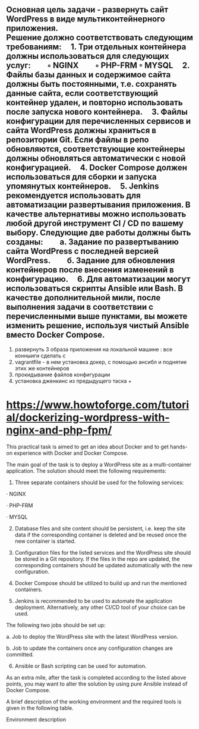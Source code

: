 Основная цель задачи - развернуть сайт WordPress в виде мультиконтейнерного приложения.  
Решение должно соответствовать следующим требованиям:
    1. Три отдельных контейнера должны использоваться для следующих услуг:
        ◦ NGINX
        ◦ PHP-FRM
        ◦ MYSQL
    2. Файлы базы данных и содержимое сайта должны быть постоянными, т.е. сохранять данные сайта, если соответствующий контейнер удален, и повторно использовать после запуска нового контейнера.
    3. Файлы конфигурации для перечисленных сервисов и сайта WordPress должны храниться в репозитории Git. Если файлы в репо обновляются, соответствующие контейнеры должны обновляться автоматически с новой конфигурацией.
    4. Docker Compose должен использоваться для сборки и запуска упомянутых контейнеров.
    5. Jenkins рекомендуется использовать для автоматизации развертывания приложения. В качестве альтернативы можно использовать любой другой инструмент CI / CD по вашему выбору.
Следующие две работы должны быть созданы:
        а. Задание по развертыванию сайта WordPress с последней версией WordPress.
        б. Задание для обновления контейнеров после внесения изменений в конфигурацию.
    6. Для автоматизации могут использоваться скрипты Ansible или Bash.
В качестве дополнительной мили, после выполнения задачи в соответствии с перечисленными выше пунктами, вы можете изменить решение, используя чистый Ansible вместо Docker Compose.
----------------------------------------


1. развернуть 3 образа приложения на локaльной машине : все конныиги сделать с 
2. vagrantfile - в нем установка докер, с помощью ансибл и поднятие этих же контейнеров 
3. прокидывание файлов конфигурации
4. установка дженкинс из предыдущего таска + 

# https://www.howtoforge.com/tutorial/dockerizing-wordpress-with-nginx-and-php-fpm/


This practical task is aimed to get an idea about Docker and to get hands-on experience with Docker and Docker Compose.

The main goal of the task is to deploy a WordPress site as a multi-container application. The solution should meet the following requirements:

1. Three separate containers should be used for the following services:

· NGINX

· PHP-FRM

· MYSQL

2. Database files and site content should be persistent, i.e. keep the site data if the corresponding container is deleted and be reused once the new container is started.

3. Configuration files for the listed services and the WordPress site should be stored in a Git repository. If the files in the repo are updated, the corresponding containers should be updated automatically with the new configuration.

4. Docker Compose should be utilized to build up and run the mentioned containers.

5. Jenkins is recommended to be used to automate the application deployment. Alternatively, any other CI/CD tool of your choice can be used.

The following two jobs should be set up:

a. Job to deploy the WordPress site with the latest WordPress version.

b. Job to update the containers once any configuration changes are committed.

6. Ansible or Bash scripting can be used for automation.

As an extra mile, after the task is completed according to the listed above points, you may want to alter the solution by using pure Ansible instead of Docker Compose.

A brief description of the working environment and the required tools is given in the following table.

Environment description

